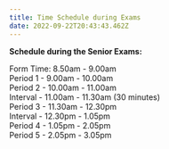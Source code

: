 ```yaml
---
title: Time Schedule during Exams
date: 2022-09-22T20:43:43.462Z
---
```

**Schedule during the Senior Exams:**

Form Time: 8.50am - 9.00am  
Period 1 - 9.00am - 10.00am  
Period 2 - 10.00am - 11.00am  
Interval - 11.00am - 11.30am (30 minutes)  
Period 3 - 11.30am - 12.30pm  
Interval - 12.30pm - 1.05pm  
Period 4 - 1.05pm - 2.05pm  
Period 5 - 2.05pm - 3.05pm